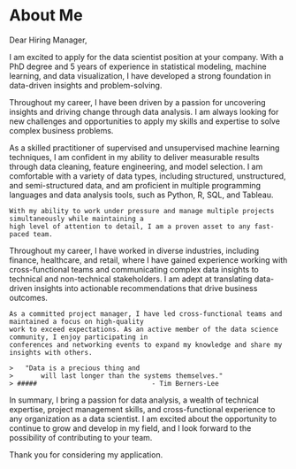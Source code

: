# **About Me**

Dear Hiring Manager,

I am excited to apply for the data scientist position at your company. With a PhD degree and 5 years of
experience in statistical modeling, machine learning, and data visualization, I have developed a strong
foundation in data-driven insights and problem-solving.

Throughout my career, I have been driven by a passion for uncovering insights and driving change through
data analysis. I am always looking for new challenges and opportunities to apply my skills and expertise
to solve complex business problems.

As a skilled practitioner of supervised and unsupervised machine learning techniques, I am confident in my
ability to deliver measurable results through data cleaning, feature engineering, and model selection. I
am comfortable with a variety of data types, including structured, unstructured, and semi-structured data,
and am proficient in multiple programming languages and data analysis tools, such as Python, R, SQL, and
Tableau.

```{warning}
With my ability to work under pressure and manage multiple projects simultaneously while maintaining a
high level of attention to detail, I am a proven asset to any fast-paced team.
```

Throughout my career, I have worked in diverse industries, including finance, healthcare, and retail,
where I have gained experience working with cross-functional teams and communicating complex data insights
to technical and non-technical stakeholders. I am adept at translating data-driven insights into
actionable recommendations that drive business outcomes.


```{note}
As a committed project manager, I have led cross-functional teams and maintained a focus on high-quality
work to exceed expectations. As an active member of the data science community, I enjoy participating in
conferences and networking events to expand my knowledge and share my insights with others.
```

```{margin}
>   "Data is a precious thing and
>       will last longer than the systems themselves." 
> #####                             - Tim Berners-Lee
```

In summary, I bring a passion for data analysis, a wealth of technical expertise, project management
skills, and cross-functional experience to any organization as a data scientist. I am excited about the
opportunity to continue to grow and develop in my field, and I look forward to the possibility of
contributing to your team.

Thank you for considering my application.
